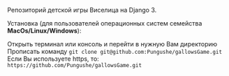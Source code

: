Репозиторий детской игры Виселица на Django 3.

Установка (для пользователей операционных систем семейства **MacOs/Linux/Windows**):

Открыть терминал или консоль и перейти в нужную Вам директорию
Прописать команду `git clone git@github.com:Pungushe/gallowsGame.git`
Если Вы используете https, то: `https://github.com/Pungushe/gallowsGame.git`

